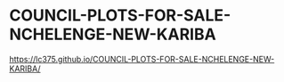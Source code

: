 # COUNCIL-PLOTS-FOR-SALE-NCHELENGE-NEW-KARIBA
 https://lc375.github.io/COUNCIL-PLOTS-FOR-SALE-NCHELENGE-NEW-KARIBA/
